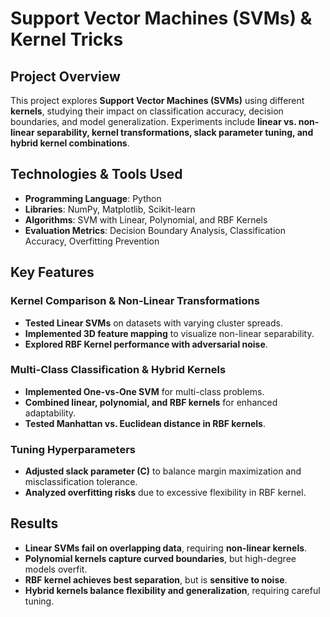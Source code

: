 # Support Vector Machines (SVMs) & Kernel Tricks

## Project Overview
This project explores **Support Vector Machines (SVMs)** using different **kernels**, studying their impact on classification accuracy, decision boundaries, and model generalization. Experiments include **linear vs. non-linear separability, kernel transformations, slack parameter tuning, and hybrid kernel combinations**.

## Technologies & Tools Used
- **Programming Language**: Python
- **Libraries**: NumPy, Matplotlib, Scikit-learn
- **Algorithms**: SVM with Linear, Polynomial, and RBF Kernels
- **Evaluation Metrics**: Decision Boundary Analysis, Classification Accuracy, Overfitting Prevention

## Key Features

### Kernel Comparison & Non-Linear Transformations
- **Tested Linear SVMs** on datasets with varying cluster spreads.
- **Implemented 3D feature mapping** to visualize non-linear separability.
- **Explored RBF Kernel performance with adversarial noise**.

### Multi-Class Classification & Hybrid Kernels
- **Implemented One-vs-One SVM** for multi-class problems.
- **Combined linear, polynomial, and RBF kernels** for enhanced adaptability.
- **Tested Manhattan vs. Euclidean distance in RBF kernels**.

### Tuning Hyperparameters
- **Adjusted slack parameter (C)** to balance margin maximization and misclassification tolerance.
- **Analyzed overfitting risks** due to excessive flexibility in RBF kernel.

## Results
- **Linear SVMs fail on overlapping data**, requiring **non-linear kernels**.  
- **Polynomial kernels capture curved boundaries**, but high-degree models overfit.  
- **RBF kernel achieves best separation**, but is **sensitive to noise**.  
- **Hybrid kernels balance flexibility and generalization**, requiring careful tuning.  
